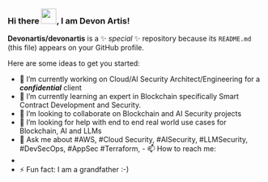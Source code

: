 ### Hi there <img src="https://raw.githubusercontent.com/MartinHeinz/MartinHeinz/master/wave.gif" width="30px">, I am Devon Artis!


**Devonartis/devonartis** is a ✨ _special_ ✨ repository because its `README.md` (this file) appears on your GitHub profile.

Here are some ideas to get you started:

- 🔭 I’m currently working on Cloud/AI Security Architect/Engineering for a ***confidential*** client
- 🌱 I’m currently learning an expert in Blockchain specifically Smart Contract Development and Security.
- 👯 I’m looking to collaborate on Blockchain and AI Security projects
- 🤔 I’m looking for help with end to end real world use cases for Blockchain, AI and LLMs
- 💬 Ask me about #AWS, #Cloud Security, #AISecurity, #LLMSecurity, #DevSecOps, #AppSec #Terraform, - 📫 How to reach me: 
- 
- ⚡ Fun fact: I am a grandfather :-) 



